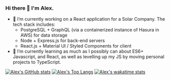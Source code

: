 ### Hi there 👋 I'm Alex.

 - 🔭 I’m currently working on a React application for a Solar Company. The tech stack includes:
	 - PostgreSQL + GraphQL (via a containerized instance of Hasura in AWS) for data storage
	 - Node + Express.js for back-end servers
	 - React.js + Material UI / Styled Components for client
- 🌱 I’m currently learning as much as I possibly can about ES6+ Javascript, and React, as well as levelling up my JS by moving personal projects to TypeScript.

[![Alex's GitHub stats](https://github-readme-stats.vercel.app/api?username=meta-434&theme=nord)](https://github.com/anuraghazra/github-readme-stats)
[![Alex's Top Langs](https://github-readme-stats.vercel.app/api/top-langs/?username=meta-434&theme=nord)](https://github.com/anuraghazra/github-readme-stats)
[![Alex's wakatime stats](https://github-readme-stats.vercel.app/api/wakatime?username=meta434&theme=nord&v=2)](https://github.com/anuraghazra/github-readme-stats)
